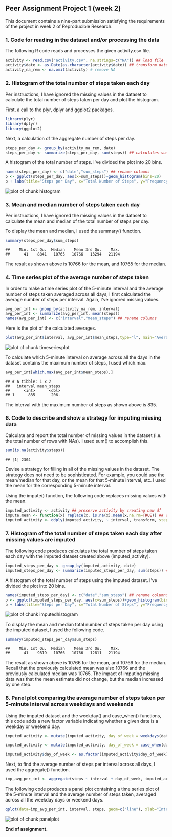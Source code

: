 


## Peer Assignment Project 1 (week 2)

This document contains a nine-part submission satisfying the requirements of
the project in week 2 of Reproducible Research.

### 1. Code for reading in the dataset and/or processing the data

The following R code reads and processes the given activity.csv file.

```r
activity <- read.csv("activity.csv", na.strings=c("NA")) ## load file
activity$date <- as.Date(as.character(activity$date)) ## transform date
activity_na_rem <- na.omit(activity) # remove NA
```

### 2. Histogram of the total number of steps taken each day

Per instructions, I have ignored the missing values in the dataset to calculate
the total number of steps taken per day and plot the histogram.

First, a call to the plyr, dplyr and ggplot2 packages.

```r
library(plyr)
library(dplyr)
library(ggplot2)
```

Next, a calculation of the aggregate number of steps per day.

```r
steps_per_day <- group_by(activity_na_rem, date) 
steps_per_day <- summarize(steps_per_day, sum(steps)) ## calculates sum of steps per day
```

A histogram of the total number of steps. I've divided the plot into 20 bins.

```r
names(steps_per_day) <- c("date","sum_steps") ## rename columns
p <- ggplot(steps_per_day, aes(x=sum_steps))+geom_histogram(bins=20)
p + labs(title="Steps per Day", x="Total Number of Steps", y="Frequency (20 bins used)")
```

![plot of chunk histogram](figure/histogram-1.png)

### 3. Mean and median number of steps taken each day

Per instructions, I have ignored the missing values in the dataset to calculate the mean and median of the total number of steps per day.

To display the mean and median, I used the summary() function.

```r
summary(steps_per_day$sum_steps)
```

```
##    Min. 1st Qu.  Median    Mean 3rd Qu.    Max. 
##      41    8841   10765   10766   13294   21194
```
The result as shown above is 10766 for the mean, and 10765 for the median.

### 4. Time series plot of the average number of steps taken

In order to make a time series plot of the 5-minute interval and the average number of steps taken averaged across all days, I first calculated the average number of steps per interval. Again, I've ignored missing values.

```r
avg_per_int <- group_by(activity_na_rem, interval)
avg_per_int <- summarize(avg_per_int, mean(steps))
names(avg_per_int) <- c("interval","mean_steps") ## rename columns
```

Here is the plot of the calculated averages.

```r
plot(avg_per_int$interval, avg_per_int$mean_steps,type="l", main="Average Number of Steps Taken by Interval", xlab="5-minute Interval", ylab="Average Number of Steps Taken")
```

![plot of chunk timeseriesplot](figure/timeseriesplot-1.png)

To calculate which 5-minute interval on average across all the days in the dataset contains the maximum number of steps, I used which.max.

```r
avg_per_int[which.max(avg_per_int$mean_steps),]
```

```
## # A tibble: 1 x 2
##   interval mean_steps
##      <int>      <dbl>
## 1      835       206.
```

The interval with the maximum number of steps as shown above is 835.

### 6. Code to describe and show a strategy for imputing missing data

Calculate and report the total number of missing values in the dataset (i.e. the total number of rows with NAs). I used sum() to accomplish this.

```r
sum(is.na(activity$steps))
```

```
## [1] 2304
```

Devise a strategy for filling in all of the missing values in the dataset. The strategy does not need to be sophisticated. For example, you could use the mean/median for that day, or the mean for that 5-minute interval, etc. I used the mean for the corresponding 5-minute interval.

Using the impute() function, the following code replaces missing values with the mean.

```r
imputed_activity <- activity ## preserve activity by creating new df
impute.mean <- function(x) replace(x, is.na(x),mean(x,na.rm=TRUE)) ## create new function to replace NA with given value
imputed_activity <- ddply(imputed_activity, ~ interval, transform, steps=impute.mean(steps)) ## replace NA with mean for the 5-minute interval
```

### 7. Histogram of the total number of steps taken each day after missing values are imputed

The following code produces calculates the total number of steps taken each day with the imputed dataset created above (imputed_activity).

```r
imputed_steps_per_day <- group_by(imputed_activity, date) 
imputed_steps_per_day <- summarize(imputed_steps_per_day, sum(steps)) ## calculates sum of steps per day
```

A histogram of the total number of steps using the imputed dataset. I've divided the plot into 20 bins.

```r
names(imputed_steps_per_day) <- c("date","sum_steps") ## rename columns
p <- ggplot(imputed_steps_per_day, aes(x=sum_steps))+geom_histogram(bins=20)
p + labs(title="Steps per Day", x="Total Number of Steps", y="Frequency (20 bins used)")
```

![plot of chunk imputedhistogram](figure/imputedhistogram-1.png)

To display the mean and median total number of steps taken per day using the imputed dataset, I used the following code.

```r
summary(imputed_steps_per_day$sum_steps)
```

```
##    Min. 1st Qu.  Median    Mean 3rd Qu.    Max. 
##      41    9819   10766   10766   12811   21194
```
The result as shown above is 10766 for the mean, and 10766 for the median. Recall that the previously calculated mean was also 10766 and the previously calculated median was 10765. The impact of imputing missing data was that the mean estimate did not change, but the median increased by one step.

### 8. Panel plot comparing the average number of steps taken per 5-minute interval across weekdays and weekends

Using the imputed dataset and the weekday() and case_when() functions, this code adds a new factor variable indicating whether a given date is a weekday or weekend day.

```r
imputed_activity <- mutate(imputed_activity, day_of_week = weekdays(date))

imputed_activity <- mutate(imputed_activity, day_of_week = case_when(day_of_week == "Monday" ~ "Weekday", day_of_week == "Tuesday" ~ "Weekday", day_of_week == "Wednesday" ~ "Weekday", day_of_week == "Thursday" ~ "Weekday", day_of_week == "Friday" ~ "Weekday", day_of_week == "Saturday" ~ "Weekend", day_of_week == "Sunday" ~ "Weekend")) 

imputed_activity$day_of_week <- as.factor(imputed_activity$day_of_week) ## convert character vector to factor
```

Next, to find the average number of steps per interval across all days, I used the aggregate() function.

```r
imp_avg_per_int <- aggregate(steps ~ interval + day_of_week, imputed_activity, mean)
```

The following code produces a panel plot containing a time series plot of the 5-minute interval and the average number of steps taken, averaged across all the weekday days or weekend days.

```r
qplot(data=imp_avg_per_int, interval, steps, geom=c("line"), xlab="Interval", ylab="Number of Steps", main="Average Number of Steps by Interval") + facet_grid(day_of_week ~.)
```

![plot of chunk panelplot](figure/panelplot-1.png)

**End of assignment.**
```

